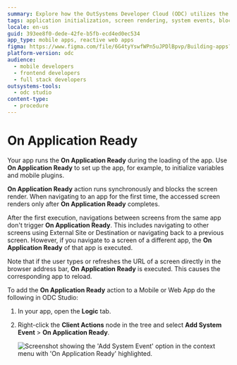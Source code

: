 ```yaml
---
summary: Explore how the OutSystems Developer Cloud (ODC) utilizes the "On Application Ready" event to initialize apps and manage screen rendering.
tags: application initialization, screen rendering, system events, block rendering, url navigation
locale: en-us
guid: 393ee8f0-dede-42fe-b5fb-ecd4ed0ec534
app_type: mobile apps, reactive web apps
figma: https://www.figma.com/file/6G4tyYswfWPn5uJPDlBpvp/Building-apps?type=design&node-id=3213%3A21674&t=ZwHw8hXeFhwYsO5V-1
platform-version: odc
audience:
  - mobile developers
  - frontend developers
  - full stack developers
outsystems-tools:
  - odc studio
content-type:
  - procedure
---
```


# On Application Ready

Your app runs the **On Application Ready** during the loading of the app. Use **On Application Ready** to set up the app, for example, to initialize variables and mobile plugins.

**On Application Ready** action runs synchronously and blocks the screen render. When navigating to an app for the first time, the accessed screen renders only after **On Application Ready** completes.

After the first execution, navigations between screens from the same app don't trigger **On Application Ready**. This includes navigating to other screens using External Site or Destination or navigating back to a previous screen. However, if you navigate to a screen of a different app, the **On Application Ready** of that app is executed.

Note that if the user types or refreshes the URL of a screen directly in the browser address bar, **On Application Ready** is executed. This causes the corresponding app to reload.

To add the **On Application Ready** action to a Mobile or Web App do the following in ODC Studio:

1. In your app, open the **Logic** tab.

1. Right-click the **Client Actions** node in the tree and select **Add System Event** > **On Application Ready**.

    ![Screenshot showing the 'Add System Event' option in the context menu with 'On Application Ready' highlighted.](images/ss-add-system-event-reactive.png "Add System Event Option")

